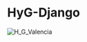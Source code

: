 # HyG-Django
![H_G_Valencia](https://github.com/Wirley-Valencia/HyG-Django/assets/127152289/f580b511-fce6-4bad-8ba1-cb060a4a1e8c)
